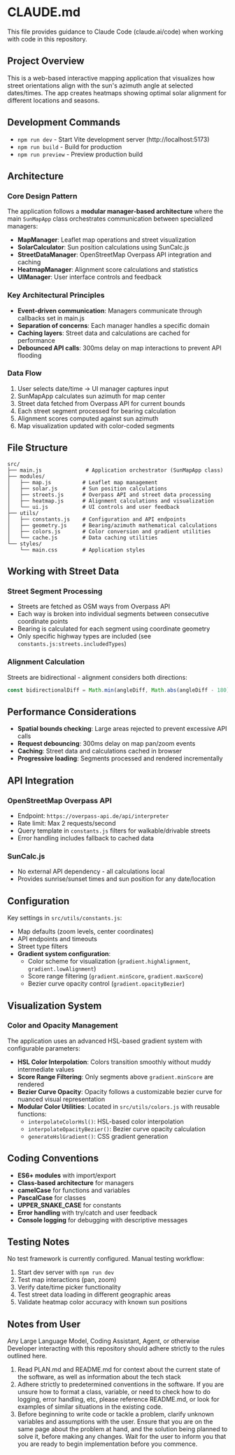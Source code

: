 # CLAUDE.md

This file provides guidance to Claude Code (claude.ai/code) when working with code in this repository.

## Project Overview

This is a web-based interactive mapping application that visualizes how street orientations align with the sun's azimuth angle at selected dates/times. The app creates heatmaps showing optimal solar alignment for different locations and seasons.

## Development Commands

- `npm run dev` - Start Vite development server (http://localhost:5173)
- `npm run build` - Build for production
- `npm run preview` - Preview production build

## Architecture

### Core Design Pattern
The application follows a **modular manager-based architecture** where the main `SunMapApp` class orchestrates communication between specialized managers:

- **MapManager**: Leaflet map operations and street visualization
- **SolarCalculator**: Sun position calculations using SunCalc.js
- **StreetDataManager**: OpenStreetMap Overpass API integration and caching
- **HeatmapManager**: Alignment score calculations and statistics
- **UIManager**: User interface controls and feedback

### Key Architectural Principles
- **Event-driven communication**: Managers communicate through callbacks set in main.js
- **Separation of concerns**: Each manager handles a specific domain
- **Caching layers**: Street data and calculations are cached for performance
- **Debounced API calls**: 300ms delay on map interactions to prevent API flooding

### Data Flow
1. User selects date/time → UI manager captures input
2. SunMapApp calculates sun azimuth for map center
3. Street data fetched from Overpass API for current bounds
4. Each street segment processed for bearing calculation
5. Alignment scores computed against sun azimuth
6. Map visualization updated with color-coded segments

## File Structure

```
src/
├── main.js              # Application orchestrator (SunMapApp class)
├── modules/
│   ├── map.js          # Leaflet map management
│   ├── solar.js        # Sun position calculations
│   ├── streets.js      # Overpass API and street data processing
│   ├── heatmap.js      # Alignment calculations and visualization
│   └── ui.js           # UI controls and user feedback
├── utils/
│   ├── constants.js    # Configuration and API endpoints
│   ├── geometry.js     # Bearing/azimuth mathematical calculations
│   ├── colors.js       # Color conversion and gradient utilities
│   └── cache.js        # Data caching utilities
└── styles/
    └── main.css        # Application styles
```

## Working with Street Data

### Street Segment Processing
- Streets are fetched as OSM ways from Overpass API
- Each way is broken into individual segments between consecutive coordinate points
- Bearing is calculated for each segment using coordinate geometry
- Only specific highway types are included (see `constants.js:streets.includedTypes`)

### Alignment Calculation
Streets are bidirectional - alignment considers both directions:
```javascript
const bidirectionalDiff = Math.min(angleDiff, Math.abs(angleDiff - 180));
```

## Performance Considerations

- **Spatial bounds checking**: Large areas rejected to prevent excessive API calls
- **Request debouncing**: 300ms delay on map pan/zoom events
- **Caching**: Street data and calculations cached in browser
- **Progressive loading**: Segments processed and rendered incrementally

## API Integration

### OpenStreetMap Overpass API
- Endpoint: `https://overpass-api.de/api/interpreter`
- Rate limit: Max 2 requests/second
- Query template in `constants.js` filters for walkable/drivable streets
- Error handling includes fallback to cached data

### SunCalc.js
- No external API dependency - all calculations local
- Provides sunrise/sunset times and sun position for any date/location

## Configuration

Key settings in `src/utils/constants.js`:
- Map defaults (zoom levels, center coordinates)
- API endpoints and timeouts
- Street type filters
- **Gradient system configuration**:
  - Color scheme for visualization (`gradient.highAlignment`, `gradient.lowAlignment`)
  - Score range filtering (`gradient.minScore`, `gradient.maxScore`)
  - Bezier curve opacity control (`gradient.opacityBezier`)

## Visualization System

### Color and Opacity Management
The application uses an advanced HSL-based gradient system with configurable parameters:

- **HSL Color Interpolation**: Colors transition smoothly without muddy intermediate values
- **Score Range Filtering**: Only segments above `gradient.minScore` are rendered
- **Bezier Curve Opacity**: Opacity follows a customizable bezier curve for nuanced visual representation
- **Modular Color Utilities**: Located in `src/utils/colors.js` with reusable functions:
  - `interpolateColorHsl()`: HSL-based color interpolation
  - `interpolateOpacityBezier()`: Bezier curve opacity calculation
  - `generateHslGradient()`: CSS gradient generation

## Coding Conventions

- **ES6+ modules** with import/export
- **Class-based architecture** for managers
- **camelCase** for functions and variables
- **PascalCase** for classes
- **UPPER_SNAKE_CASE** for constants
- **Error handling** with try/catch and user feedback
- **Console logging** for debugging with descriptive messages

## Testing Notes

No test framework is currently configured. Manual testing workflow:
1. Start dev server with `npm run dev`
2. Test map interactions (pan, zoom)
3. Verify date/time picker functionality
4. Test street data loading in different geographic areas
5. Validate heatmap color accuracy with known sun positions


## Notes from User
Any Large Language Model, Coding Assistant, Agent, or otherwise Developer interacting with this repository should adhere strictly to the rules outlined here.
1. Read PLAN.md and README.md for context about the current state of the software, as well as information about the tech stack
2. Adhere strictly to predetermined conventions in the software. If you are unsure how to format a class, variable, or need to check how to do logging, error handling, etc, please reference README.md, or look for examples of similar situations in the existing code. 
3. Before beginning to write code or tackle a problem, clarify unknown variables and assumptions with the user. Ensure that you are on the same page about the problem at hand, and the solution being planned to solve it, before making any changes. Wait for the user to inform you that you are ready to begin implementation before you commence. 